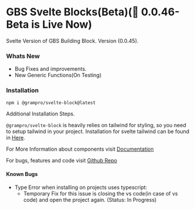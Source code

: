 # GBS Svelte Blocks(Beta)(🎉 0.0.46-Beta is Live Now)

Svelte Version of GBS Building Block. Version (0.0.45).

### Whats New

- Bug Fixes and improvements.
- New Generic Functions(On Testing)

### Installation

```bash
npm i @grampro/svelte-block@latest
```

Additional Installation Steps.

`@grampro/svelte-block` is heavily relies on tailwind for styling, so you need to setup tailwind in your project. Installation for svelte tailwind can be found in [Here](https://tailwindcss.com/docs/guides/sveltekit).

For More Information about components visit [Documentation](https://gbs-svelte-bblock.netlify.app/)

For bugs, features and code visit [Github Repo](https://github.com/ananduremanan/svelte-component-library)

#### Known Bugs

- Type Error when installing on projects uses typescript:
  - Temporary Fix for this issue is closing the vs code(in case of vs code) and open the project again. (Status: In Progress)
